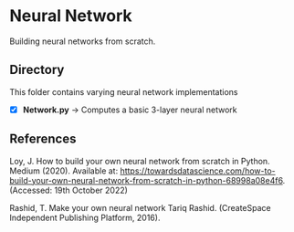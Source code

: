 # Neural Network
Building neural networks from scratch.

## Directory
This folder contains varying neural network implementations
- [x] **Network.py** → Computes a basic 3-layer neural network

## References
Loy, J. How to build your own neural network from scratch in Python. Medium (2020). Available at: https://towardsdatascience.com/how-to-build-your-own-neural-network-from-scratch-in-python-68998a08e4f6. (Accessed: 19th October 2022)

Rashid, T. Make your own neural network Tariq Rashid. (CreateSpace Independent Publishing Platform, 2016).